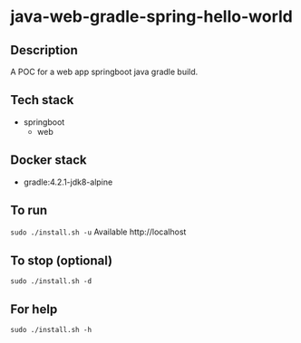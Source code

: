 # java-web-gradle-spring-hello-world

## Description
A POC for a web app springboot java gradle build.

## Tech stack
- springboot
  - web

## Docker stack
- gradle:4.2.1-jdk8-alpine

## To run
`sudo ./install.sh -u`
Available http://localhost

## To stop (optional)
`sudo ./install.sh -d`

## For help
`sudo ./install.sh -h`
